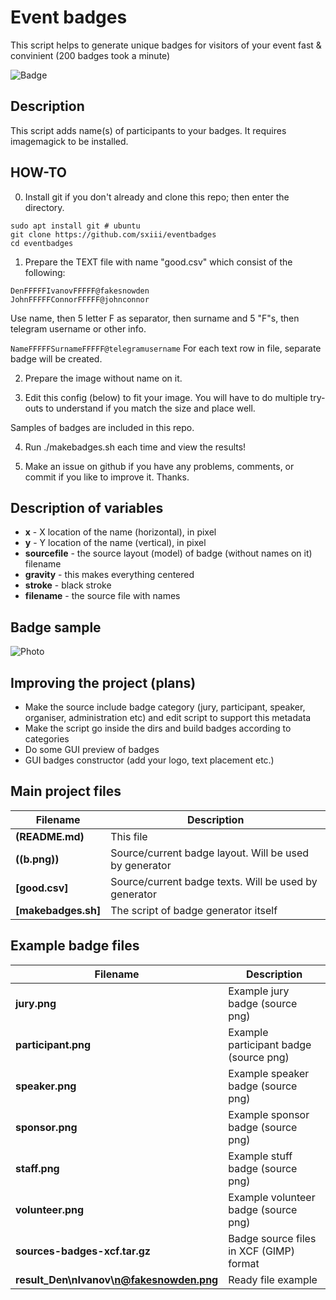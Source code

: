 # Event badges
This script helps to generate unique badges for visitors of your event fast &amp; convinient (200 badges took a minute)

![Badge](https://imgur.com/1Mf581u.png)

## Description
This script adds name(s) of participants to your badges. It requires imagemagick to be installed.

## HOW-TO

0) Install git if you don't already and clone this repo; then enter the directory.
```
sudo apt install git # ubuntu
git clone https://github.com/sxiii/eventbadges
cd eventbadges
```
1) Prepare the TEXT file with name "good.csv" which consist of the following:
```
DenFFFFFIvanovFFFFF@fakesnowden
JohnFFFFFConnorFFFFF@johnconnor
```
Use name, then 5 letter F as separator, then surname and 5 "F"s, then telegram username or other info.

`NameFFFFFSurnameFFFFF@telegramusername`
For each text row in file, separate badge will be created.

2) Prepare the image without name on it.

3) Edit this config (below) to fit your image. You will have to do multiple try-outs to understand if you match the size and place well. 

Samples of badges are included in this repo.

4) Run ./makebadges.sh each time and view the results!

5) Make an issue on github if you have any problems, comments, or commit if you like to improve it. Thanks.

## Description of variables
* **x** - X location of the name (horizontal), in pixel
* **y** - Y location of the name (vertical), in pixel
* **sourcefile** - the source layout (model) of badge (without names on it) filename
* **gravity** - this makes everything centered
* **stroke** - black stroke
* **filename** - the source file with names

## Badge sample
![Photo](https://imgur.com/EfLvSNZ.png)

## Improving the project (plans)
* Make the source include badge category (jury, participant, speaker, organiser, administration etc) and edit script to support this metadata
* Make the script go inside the dirs and build badges according to categories
* Do some GUI preview of badges
* GUI badges constructor (add your logo, text placement etc.)

## Main project files
**Filename** | **Description**
| - | - |
**(README.md)** 	  | This file
**((b.png))** 	      | Source/current badge layout. Will be used by generator
**[good.csv]** 	    | Source/current badge texts. Will be used by generator
**[makebadges.sh]** |The script of badge generator itself

## Example badge files
**Filename** | **Description**
| - | - |
**jury.png**          | Example jury badge (source png)
**participant.png** 	| Example participant badge (source png)
**speaker.png** 	    | Example speaker badge (source png)
**sponsor.png** 	    | Example sponsor badge (source png)
**staff.png** 	      | Example stuff badge (source png)
**volunteer.png**     | Example volunteer badge (source png)
**sources-badges-xcf.tar.gz**  | Badge source files in XCF (GIMP) format
**result_Den\nIvanov\n@fakesnowden.png** |	Ready file example

